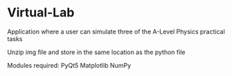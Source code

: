 # Virtual-Lab
Application where a user can simulate three of the A-Level Physics practical tasks


Unzip img file and store in the same location as the python file


Modules required:
PyQt5
Matplotlib
NumPy
